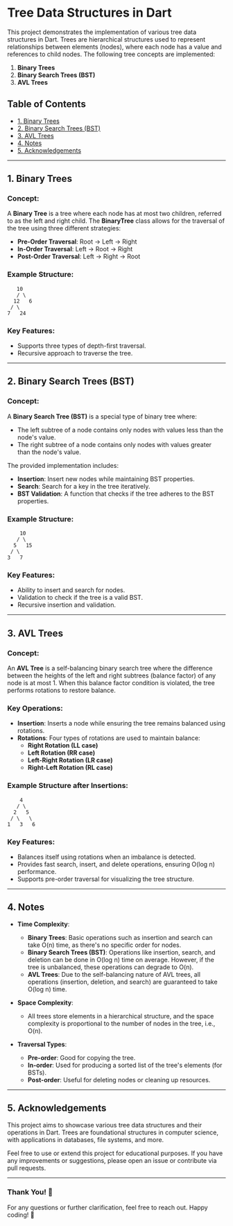 # Tree Data Structures in Dart

This project demonstrates the implementation of various tree data structures in Dart. Trees are hierarchical structures used to represent relationships between elements (nodes), where each node has a value and references to child nodes. The following tree concepts are implemented:

1. **Binary Trees**
2. **Binary Search Trees (BST)**
3. **AVL Trees**

## Table of Contents
- [1. Binary Trees](#1-binary-trees)
- [2. Binary Search Trees (BST)](#2-binary-search-trees-bst)
- [3. AVL Trees](#3-avl-trees)
- [4. Notes](#4-notes)
- [5. Acknowledgements](#5-acknowledgements)

---

## 1. Binary Trees

### Concept:
A **Binary Tree** is a tree where each node has at most two children, referred to as the left and right child. The **BinaryTree** class allows for the traversal of the tree using three different strategies:
- **Pre-Order Traversal**: Root -> Left -> Right
- **In-Order Traversal**: Left -> Root -> Right
- **Post-Order Traversal**: Left -> Right -> Root

### Example Structure:
       10
       / \
      12   6
     / \
    7   24 

### Key Features:
- Supports three types of depth-first traversal.
- Recursive approach to traverse the tree.

---

## 2. Binary Search Trees (BST)

### Concept:
A **Binary Search Tree (BST)** is a special type of binary tree where:
- The left subtree of a node contains only nodes with values less than the node's value.
- The right subtree of a node contains only nodes with values greater than the node's value.

The provided implementation includes:
- **Insertion**: Insert new nodes while maintaining BST properties.
- **Search**: Search for a key in the tree iteratively.
- **BST Validation**: A function that checks if the tree adheres to the BST properties.

### Example Structure:
        10
       / \
      5   15
     / \
    3   7


### Key Features:
- Ability to insert and search for nodes.
- Validation to check if the tree is a valid BST.
- Recursive insertion and validation.

---

## 3. AVL Trees

### Concept:
An **AVL Tree** is a self-balancing binary search tree where the difference between the heights of the left and right subtrees (balance factor) of any node is at most 1. When this balance factor condition is violated, the tree performs rotations to restore balance.

### Key Operations:
- **Insertion**: Inserts a node while ensuring the tree remains balanced using rotations.
- **Rotations**: Four types of rotations are used to maintain balance:
  - **Right Rotation (LL case)**
  - **Left Rotation (RR case)**
  - **Left-Right Rotation (LR case)**
  - **Right-Left Rotation (RL case)**

### Example Structure after Insertions:
        4
       / \
      2   5
     / \   \
    1   3   6

 
### Key Features:
- Balances itself using rotations when an imbalance is detected.
- Provides fast search, insert, and delete operations, ensuring O(log n) performance.
- Supports pre-order traversal for visualizing the tree structure.

---

## 4. Notes

- **Time Complexity**:
  - **Binary Trees**: Basic operations such as insertion and search can take O(n) time, as there's no specific order for nodes.
  - **Binary Search Trees (BST)**: Operations like insertion, search, and deletion can be done in O(log n) time on average. However, if the tree is unbalanced, these operations can degrade to O(n).
  - **AVL Trees**: Due to the self-balancing nature of AVL trees, all operations (insertion, deletion, and search) are guaranteed to take O(log n) time.

- **Space Complexity**: 
  - All trees store elements in a hierarchical structure, and the space complexity is proportional to the number of nodes in the tree, i.e., O(n).

- **Traversal Types**:
  - **Pre-order**: Good for copying the tree.
  - **In-order**: Used for producing a sorted list of the tree's elements (for BSTs).
  - **Post-order**: Useful for deleting nodes or cleaning up resources.

---

## 5. Acknowledgements

This project aims to showcase various tree data structures and their operations in Dart. Trees are foundational structures in computer science, with applications in databases, file systems, and more.

Feel free to use or extend this project for educational purposes. If you have any improvements or suggestions, please open an issue or contribute via pull requests.

---

### Thank You! 🙏

For any questions or further clarification, feel free to reach out. Happy coding! 🚀


    
